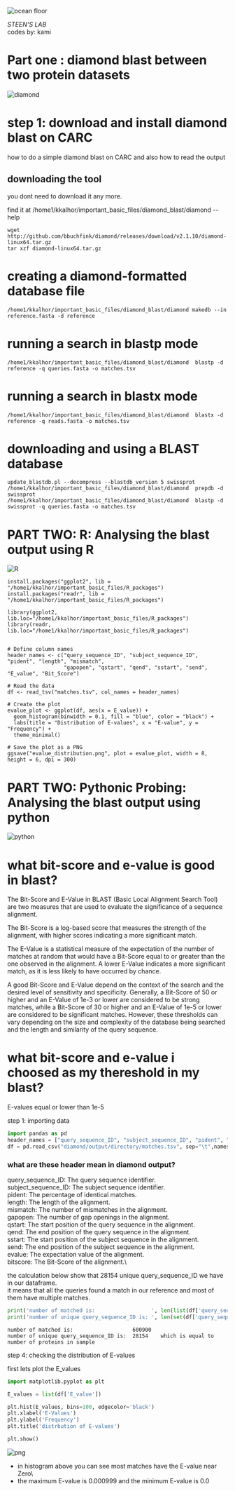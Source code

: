![ocean floor](images/intro_title.png)

*STEEN'S LAB*\
codes by: kami

# Part one : diamond blast between two protein datasets
![diamond](images/diamond.png)


# step 1: download and install diamond blast on CARC
how to do a simple diamond blast on CARC and also how to read the output


## downloading the tool
you dont need to download it any more.

find it at /home1/kkalhor/important_basic_files/diamond_blast/diamond --help
```
wget http://github.com/bbuchfink/diamond/releases/download/v2.1.10/diamond-linux64.tar.gz
tar xzf diamond-linux64.tar.gz
```

# creating a diamond-formatted database file
```
/home1/kkalhor/important_basic_files/diamond_blast/diamond makedb --in reference.fasta -d reference
```

# running a search in blastp mode
```
/home1/kkalhor/important_basic_files/diamond_blast/diamond  blastp -d reference -q queries.fasta -o matches.tsv
```

# running a search in blastx mode
```
/home1/kkalhor/important_basic_files/diamond_blast/diamond  blastx -d reference -q reads.fasta -o matches.tsv
```

# downloading and using a BLAST database
```
update_blastdb.pl --decompress --blastdb_version 5 swissprot
/home1/kkalhor/important_basic_files/diamond_blast/diamond  prepdb -d swissprot
/home1/kkalhor/important_basic_files/diamond_blast/diamond  blastp -d swissprot -q queries.fasta -o matches.tsv
```


# PART TWO: R: Analysing the blast output using R
![R](images/Banner-R.png)

```
install.packages("ggplot2", lib = "/home1/kkalhor/important_basic_files/R_packages")
install.packages("readr", lib = "/home1/kkalhor/important_basic_files/R_packages")

library(ggplot2, lib.loc="/home1/kkalhor/important_basic_files/R_packages")
library(readr, lib.loc="/home1/kkalhor/important_basic_files/R_packages")


# Define column names
header_names <- c("query_sequence_ID", "subject_sequence_ID", "pident", "length", "mismatch",
                  "gapopen", "qstart", "qend", "sstart", "send", "E_value", "Bit_Score")

# Read the data
df <- read_tsv("matches.tsv", col_names = header_names)

# Create the plot
evalue_plot <- ggplot(df, aes(x = E_value)) +
  geom_histogram(binwidth = 0.1, fill = "blue", color = "black") +
  labs(title = "Distribution of E-values", x = "E-value", y = "Frequency") +
  theme_minimal()

# Save the plot as a PNG
ggsave("evalue_distribution.png", plot = evalue_plot, width = 8, height = 6, dpi = 300)
```


# PART TWO: Pythonic Probing: Analysing the blast output using python
![python](images/python_logo.png)

# what bit-score and e-value is good in blast?

The Bit-Score and E-Value in BLAST (Basic Local Alignment Search Tool) are two measures that are used to evaluate the significance of a sequence alignment.

The Bit-Score is a log-based score that measures the strength of the alignment, with higher scores indicating a more significant match.

The E-Value is a statistical measure of the expectation of the number of matches at random that would have a Bit-Score equal to or greater than the one observed in the alignment. A lower E-Value indicates a more significant match, as it is less likely to have occurred by chance.

A good Bit-Score and E-Value depend on the context of the search and the desired level of sensitivity and specificity. Generally, a Bit-Score of 50 or higher and an E-Value of 1e-3 or lower are considered to be strong matches, while a Bit-Score of 30 or higher and an E-Value of 1e-5 or lower are considered to be significant matches. However, these thresholds can vary depending on the size and complexity of the database being searched and the length and similarity of the query sequence.

# what bit-score and e-value i choosed as my thereshold in my blast?
E-values equal or lower than 1e-5


step 1: importing data


```python
import pandas as pd
header_names = ["query_sequence_ID", "subject_sequence_ID", "pident", "length", "mismatch", "gapopen", "qstart", "qend", "sstart", "send", "E_value", "Bit_Score"]
df = pd.read_csv("diamond/output/directory/matches.tsv", sep="\t",names=header_names)
```

### what are these header mean in diamond output? 
query_sequence_ID: The query sequence identifier.\
subject_sequence_ID: The subject sequence identifier.\
pident: The percentage of identical matches.\
length: The length of the alignment.\
mismatch: The number of mismatches in the alignment.\
gapopen: The number of gap openings in the alignment.\
qstart: The start position of the query sequence in the alignment.\
qend: The end position of the query sequence in the alignment.\
sstart: The start position of the subject sequence in the alignment.\
send: The end position of the subject sequence in the alignment.\
evalue: The expectation value of the alignment.\
bitscore: The Bit-Score of the alignment.\

the calculation below show that 28154 unique query_sequence_ID we have in our dataframe.\
it means that all the queries found a match in our reference and most of them have multiple matches.


```python
print('number of matched is:                  ', len(list(df['query_sequence_ID'])))
print('number of unique query_sequence_ID is: ', len(set(df['query_sequence_ID'])), '   which is equal to number of proteins in sample')

```

    number of matched is:                   600900
    number of unique query_sequence_ID is:  28154    which is equal to number of proteins in sample


step 4: checking the distribution of E-values

first lets plot the E_values


```python
import matplotlib.pyplot as plt

E_values = list(df['E_value'])

plt.hist(E_values, bins=100, edgecolor='black')
plt.xlabel('E-Values')
plt.ylabel('Frequency')
plt.title('distrbution of E-values')

plt.show()

```


    
![png](proteins_of_the_deep_files/proteins_of_the_deep_26_0.png)
    


- in histogram above you can see most matches have the E-value near Zero\
- the maximum E-value is 0.000999 and the minimum E-value is 0.0

